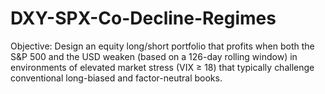 # DXY-SPX-Co-Decline-Regimes
Objective: Design an equity long/short portfolio that profits when both the S&amp;P 500 and the USD weaken (based on a 126-day rolling window) in environments of elevated market stress (VIX ≥ 18) that typically challenge conventional long-biased and factor-neutral books.
